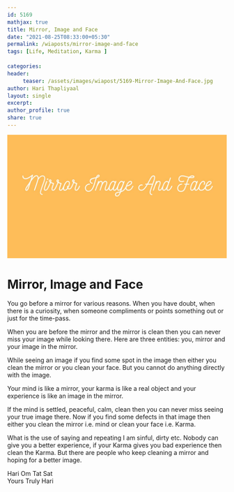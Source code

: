 ```yaml
--- 
id: 5169
mathjax: true  
title: Mirror, Image and Face
date: "2021-08-25T08:33:00+05:30"
permalink: /wiaposts/mirror-image-and-face
tags: [Life, Meditation, Karma ]    

categories: 
header:
     teaser: /assets/images/wiapost/5169-Mirror-Image-And-Face.jpg
author: Hari Thapliyaal 
layout: single 
excerpt:  
author_profile: true 
share: true 
---
```


![Mirror, Image and Face](/assets/images/wiapost/5169-Mirror-Image-And-Face.jpg)     
   
# Mirror, Image and Face     
   
You go before a mirror for various reasons. When you have doubt, when there is a curiosity, when someone compliments or points something out or just for the time-pass.    
    
When you are before the mirror and the mirror is clean then you can never miss your image while looking there. Here are three entities: you, mirror and your image in the mirror.     
    
While seeing an image if you find some spot in the image then either you clean the mirror or you clean your face. But you cannot do anything directly with the image.    
    
Your mind is like a mirror, your karma is like a real object and your experience is like an image in the mirror.     
    
If the mind is settled, peaceful, calm, clean then you can never miss seeing your true image there. Now if you find some defects in that image then either you clean the mirror i.e. mind or clean your face i.e. Karma.    
    
What is the use of saying and repeating I am sinful, dirty etc. Nobody can give you a better experience, if your Karma gives you bad experience then clean the Karma. But there are people who keep cleaning a mirror and hoping for a better image.    
    
Hari Om Tat Sat     
Yours Truly Hari    
